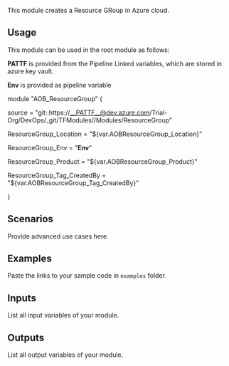 This module creates a Resource GRoup in Azure cloud.
## Usage

This module can be used in the root module as follows:

__PATTF__ is provided from the Pipeline Linked variables, which are stored in azure key vault.

 __Env__ is provided as pipeline variable

module "AOB_ResourceGroup" {

   source                      = "git::https://__PATTF__@dev.azure.com/Trial-Org/DevOps/_git/TFModules//Modules/ResourceGroup"

   ResourceGroup_Location      = "${var.AOBResourceGroup_Location}"

   ResourceGroup_Env                         = "__Env__"

   ResourceGroup_Product   = "${var.AOBResourceGroup_Product}"

   ResourceGroup_Tag_CreatedBy = "${var.AOBResourceGroup_Tag_CreatedBy}"

 }

## Scenarios

Provide advanced use cases here.

## Examples

Paste the links to your sample code in `examples` folder.

## Inputs

List all input variables of your module.

## Outputs

List all output variables of your module.

